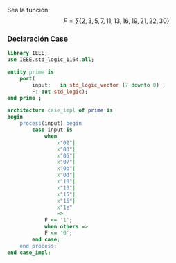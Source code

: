 Sea la función:
$$F=\sum \lbrace 2, 3, 5, 7, 11, 13, 16, 19, 21, 22, 30 \rbrace$$
### Declaración Case

```VHDL
library IEEE;
use IEEE.std_logic_1164.all;

entity prime is
	port(
		input:   in std_logic_vector (7 downto 0) ;
		F: out std_logic);
end prime ;

architecture case_impl of prime is
begin
	process(input) begin
		case input is
			when
				x"02"|
				x"03"|
				x"05"|
				x"07"|
				x"0b"|
				x"0d"|
				x"10"|
				x"13"|
				x"15"|
				x"16"|
				x"1e"
				=>
			F <= '1';
			when others =>
			F <= '0';
		end case;
	end process;
end case_impl;
```

